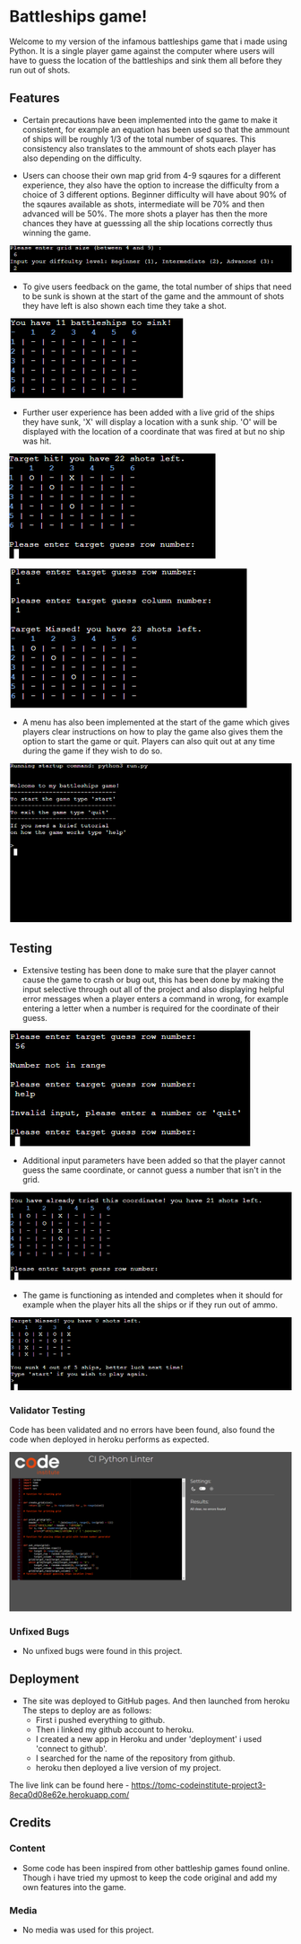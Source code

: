 # Battleships game!

Welcome to my version of the infamous battleships game that i made using Python. It is a single player game against the computer where users will have to guess
the location of the battleships and sink them all before they run out of shots.

## Features

- Certain precautions have been implemented into the game to make it consistent, for example an equation has been used so that the ammount of ships will be roughly 1/3 of the total number of squares. This consistency also translates to the ammount of shots each player has also depending on the difficulty.
  
- Users can choose their own map grid from 4-9 sqaures for a different experience, they also have the option to increase the difficulty from a choice of 3 different options. Beginner difficulty will have about 90% of the sqaures available as shots, intermediate will be 70% and then advanced will be 50%. The more shots a player has then the more chances they have at guesssing all the ship locations correctly thus winning the game.

![customize](https://github.com/tomcoldham/pythonproject/blob/main/assets/pythondifficulty.PNG)

- To give users feedback on the game, the total number of ships that need to be sunk is shown at the start of the game and the ammount of shots they have left is also shown each time they take a shot.

![ships](https://github.com/tomcoldham/pythonproject/blob/main/assets/pythongrid.PNG)

- Further user experience has been added with a live grid of the ships they have sunk, 'X' will display a location with a sunk ship. 'O' will be displayed with the location of a coordinate that was fired at but no ship was hit.

![shiphit](https://github.com/tomcoldham/pythonproject/blob/main/assets/pythonhit.PNG)

![shipmiss](https://github.com/tomcoldham/pythonproject/blob/main/assets/pythonmiss.PNG)

- A menu has also been implemented at the start of the game which gives players clear instructions on how to play the game also gives them the option to start the game or quit. Players can also quit out at any time during the game if they wish to do so.

![Menu](https://github.com/tomcoldham/pythonproject/blob/main/assets/pythonmenu.PNG)

## Testing

- Extensive testing has been done to make sure that the player cannot cause the game to crash or bug out, this has been done by making the input selective through out all of the project and also displaying helpful error messages when a player enters a command in wrong, for example entering a letter when a number is required for the coordinate of their guess.

![Input](https://github.com/tomcoldham/pythonproject/blob/main/assets/pythonerror.PNG)

- Additional input parameters have been added so that the player cannot guess the same coordinate, or cannot guess a number that isn't in the grid. 

![Repeat](https://github.com/tomcoldham/pythonproject/blob/main/assets/pythonrepeat.PNG)

- The game is functioning as intended and completes when it should for example when the player hits all the ships or if they run out of ammo.

![end](https://github.com/tomcoldham/pythonproject/blob/main/assets/pythonfail.PNG)

### Validator Testing

Code has been validated and no errors have been found, also found the code when deployed in heroku performs as expected.


![Testing](https://github.com/tomcoldham/pythonproject/blob/main/assets/pythonpep.PNG)

### Unfixed Bugs

- No unfixed bugs were found in this project.

## Deployment

- The site was deployed to GitHub pages. And then launched from heroku The steps to deploy are as follows:
  - First i pushed everything to github.
  - Then i linked my github account to heroku.
  - I created a new app in Heroku and under 'deployment' i used 'connect to github'.
  - I searched for the name of the repository from github.
  - heroku then deployed a live version of my project.
  
The live link can be found here - https://tomc-codeinstitute-project3-8eca0d08e62e.herokuapp.com/

## Credits

### Content
- Some code has been inspired from other battleship games found online.
Though i have tried my upmost to keep the code original 
and add my own features into the game.

### Media

- No media was used for this project.
